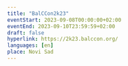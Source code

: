 ```yaml
---
title: "BalCCon2k23"
eventStart: 2023-09-08T00:00:00+02:00
eventEnd: 2023-09-10T23:59:59+02:00
draft: false
hyperlink: https://2k23.balccon.org/
languages: [en]
place: Novi Sad
---
```


